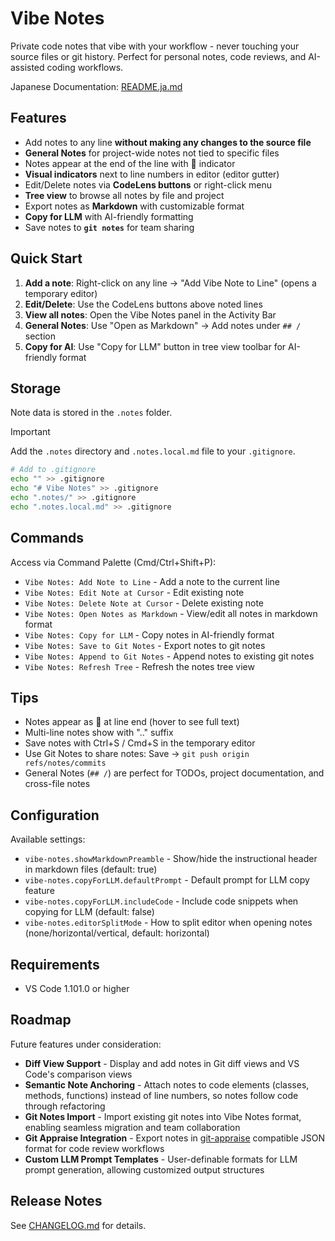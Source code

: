 # Vibe Notes

Private code notes that vibe with your workflow - never touching your source files or git history. Perfect for personal notes, code reviews, and AI-assisted coding workflows.

Japanese Documentation: [README.ja.md](./README.ja.md)

## Features

- Add notes to any line **without making any changes to the source file**
- **General Notes** for project-wide notes not tied to specific files
- Notes appear at the end of the line with 💬 indicator
- **Visual indicators** next to line numbers in editor (editor gutter)
- Edit/Delete notes via **CodeLens buttons** or right-click menu
- **Tree view** to browse all notes by file and project
- Export notes as **Markdown** with customizable format
- **Copy for LLM** with AI-friendly formatting
- Save notes to **`git notes`** for team sharing

## Quick Start

1. **Add a note**: Right-click on any line → "Add Vibe Note to Line" (opens a temporary editor)
2. **Edit/Delete**: Use the CodeLens buttons above noted lines
3. **View all notes**: Open the Vibe Notes panel in the Activity Bar
4. **General Notes**: Use "Open as Markdown" → Add notes under `## /` section
5. **Copy for AI**: Use "Copy for LLM" button in tree view toolbar for AI-friendly format

## Storage

Note data is stored in the `.notes` folder.

> [!IMPORTANT]
> Add the `.notes` directory and `.notes.local.md` file to your `.gitignore`.

```bash
# Add to .gitignore
echo "" >> .gitignore
echo "# Vibe Notes" >> .gitignore
echo ".notes/" >> .gitignore
echo ".notes.local.md" >> .gitignore
```

## Commands

Access via Command Palette (Cmd/Ctrl+Shift+P):
- `Vibe Notes: Add Note to Line` - Add a note to the current line
- `Vibe Notes: Edit Note at Cursor` - Edit existing note
- `Vibe Notes: Delete Note at Cursor` - Delete existing note
- `Vibe Notes: Open Notes as Markdown` - View/edit all notes in markdown format
- `Vibe Notes: Copy for LLM` - Copy notes in AI-friendly format
- `Vibe Notes: Save to Git Notes` - Export notes to git notes
- `Vibe Notes: Append to Git Notes` - Append notes to existing git notes
- `Vibe Notes: Refresh Tree` - Refresh the notes tree view

## Tips

- Notes appear as 💬 at line end (hover to see full text)
- Multi-line notes show with ".." suffix
- Save notes with Ctrl+S / Cmd+S in the temporary editor
- Use Git Notes to share notes: Save → `git push origin refs/notes/commits`
- General Notes (`## /`) are perfect for TODOs, project documentation, and cross-file notes

## Configuration

Available settings:
- `vibe-notes.showMarkdownPreamble` - Show/hide the instructional header in markdown files (default: true)
- `vibe-notes.copyForLLM.defaultPrompt` - Default prompt for LLM copy feature
- `vibe-notes.copyForLLM.includeCode` - Include code snippets when copying for LLM (default: false)
- `vibe-notes.editorSplitMode` - How to split editor when opening notes (none/horizontal/vertical, default: horizontal)

## Requirements

- VS Code 1.101.0 or higher

## Roadmap

Future features under consideration:

- **Diff View Support** - Display and add notes in Git diff views and VS Code's comparison views
- **Semantic Note Anchoring** - Attach notes to code elements (classes, methods, functions) instead of line numbers, so notes follow code through refactoring
- **Git Notes Import** - Import existing git notes into Vibe Notes format, enabling seamless migration and team collaboration
- **Git Appraise Integration** - Export notes in [git-appraise](https://github.com/google/git-appraise) compatible JSON format for code review workflows
- **Custom LLM Prompt Templates** - User-definable formats for LLM prompt generation, allowing customized output structures

## Release Notes

See [CHANGELOG.md](CHANGELOG.md) for details.